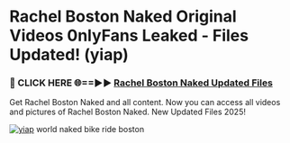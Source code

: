 # Rachel Boston Naked Original Videos 0nlyFans Leaked - Files Updated! (yiap)

<h3>🔴 CLICK HERE 🌐==►► <a href="https://tinyurl.com/up5wt9bj" rel="nofollow">Rachel Boston Naked Updated Files</a></h3>

Get Rachel Boston Naked and all content. Now you can access all videos and pictures of Rachel Boston Naked. New Updated Files 2025!

[![yiap](https://i.imgur.com/ABiUzMV.gif)](https://tinyurl.com/up5wt9bj)
world naked bike ride boston